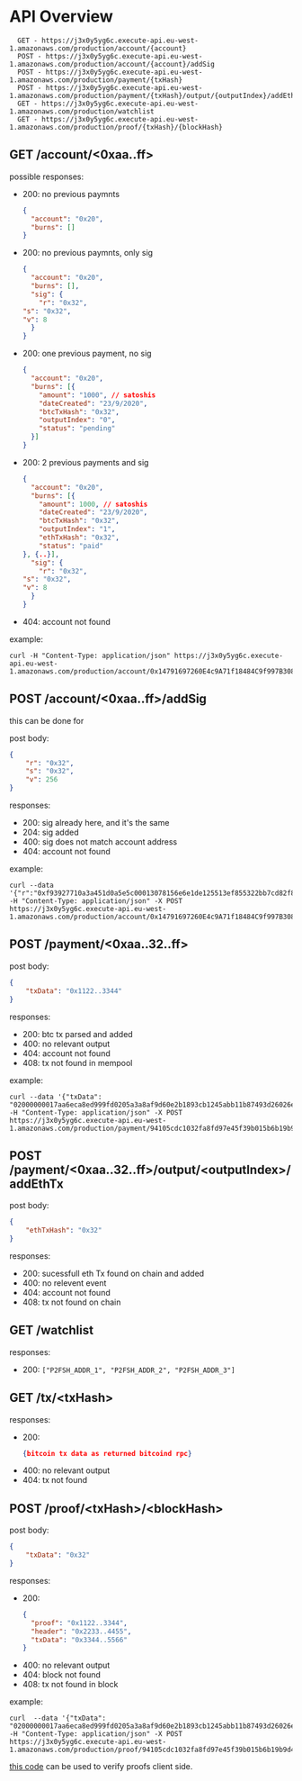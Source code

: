 # API Overview

```
  GET - https://j3x0y5yg6c.execute-api.eu-west-1.amazonaws.com/production/account/{account}
  POST - https://j3x0y5yg6c.execute-api.eu-west-1.amazonaws.com/production/account/{account}/addSig
  POST - https://j3x0y5yg6c.execute-api.eu-west-1.amazonaws.com/production/payment/{txHash}
  POST - https://j3x0y5yg6c.execute-api.eu-west-1.amazonaws.com/production/payment/{txHash}/output/{outputIndex}/addEthTx
  GET - https://j3x0y5yg6c.execute-api.eu-west-1.amazonaws.com/production/watchlist
  GET - https://j3x0y5yg6c.execute-api.eu-west-1.amazonaws.com/production/proof/{txHash}/{blockHash}
```

## GET /account/\<0xaa..ff\>
possible responses:
- 200: no previous paymnts
	```json
    {
      "account": "0x20",
      "burns": []
    }
	```
- 200: no previous paymnts, only sig
	```json
    {
      "account": "0x20",
      "burns": [],
      "sig": {
        "r": "0x32",
	"s": "0x32",
	"v": 8
      }
    }
	```
- 200: one previous payment, no sig
	```json
    {
      "account": "0x20",
      "burns": [{
		"amount": "1000", // satoshis
		"dateCreated": "23/9/2020",
		"btcTxHash": "0x32",
		"outputIndex": "0",
		"status": "pending"
	  }]
    }
	```
- 200: 2 previous payments and sig
	```json
    {
      "account": "0x20",
      "burns": [{
		"amount": 1000, // satoshis
		"dateCreated": "23/9/2020",
		"btcTxHash": "0x32",
		"outputIndex": "1",
		"ethTxHash": "0x32",
		"status": "paid"
	}, {..}],
      "sig": {
        "r": "0x32",
	"s": "0x32",
	"v": 8
      }
    }
	```
- 404: account not found

example:

```
curl -H "Content-Type: application/json" https://j3x0y5yg6c.execute-api.eu-west-1.amazonaws.com/production/account/0x14791697260E4c9A71f18484C9f997B308e59325
```

## POST /account/\<0xaa..ff\>/addSig

this can be done for 

post body:
```json
{
	"r": "0x32",
	"s": "0x32",
	"v": 256
}
```

responses:
- 200: sig already here, and it's the same
- 204: sig added
- 400: sig does not match account address
- 404: account not found

example:
```
curl --data '{"r":"0xf93927710a3a451d0a5e5c00013078156e6e1de125513ef855322bb7cd82f846","s":"0x4973d0cf7adc5809004833afc97f5eb98ab3ed5a8a5ad38b2d4e10e071b36faf","v":27}' -H "Content-Type: application/json" -X POST https://j3x0y5yg6c.execute-api.eu-west-1.amazonaws.com/production/account/0x14791697260E4c9A71f18484C9f997B308e59325/addSig
```

## POST /payment/\<0xaa..32..ff\>

post body:
```json
{
	"txData": "0x1122..3344"
}
```
responses:
- 200: btc tx parsed and added
- 400: no relevant output
- 404: account not found
- 408: tx not found in mempool

example:
```
curl --data '{"txData": "02000000017aa6eca8ed999fd0205a3a8af9d60e2b1893cb1245abb11b87493d26026e6b78000000006b483045022100ac3618fa1915b4139eca9898443de39058fe984e858cf837982824f25093439e022045c1d89f5fea34810a94c648c2c3dec191c9922e306d33cead7998e03828a6c40121035d143cdcd601d42523b5274601391de0ab0bc9a04e3d4303b2d2358eaff23caaffffffff021027000000000000196a1707ffff89ab6d3c799d35f5b17194ee7f07253856a67949c2ff1c00000000001976a91482ab5c363cef14a2b24fa09d9ab16c2ec2fdc9a388ac00000000"}' -H "Content-Type: application/json" -X POST https://j3x0y5yg6c.execute-api.eu-west-1.amazonaws.com/production/payment/94105cdc1032fa8fd97e45f39b015b6b19b9d47ccf9142c65ee5ae1ea3f32cb1
```

## POST /payment/\<0xaa..32..ff\>/output/\<outputIndex\>/addEthTx
post body:
```json
{
	"ethTxHash": "0x32"
}
```
responses:
- 200: sucessfull eth Tx found on chain and added
- 400: no relevent event
- 404: account not found
- 408: tx not found on chain

## GET /watchlist
responses:
- 200: `["P2FSH_ADDR_1", "P2FSH_ADDR_2", "P2FSH_ADDR_3"]`

## GET /tx/\<txHash\>
responses:
- 200:
	```json
	{bitcoin tx data as returned bitcoind rpc}
	```
- 400: no relevant output
- 404: tx not found

## POST /proof/\<txHash\>/\<blockHash\>
post body:
```json
{
	"txData": "0x32"
}
```

responses:
- 200:
	```json
	{
	  "proof": "0x1122..3344",
	  "header": "0x2233..4455",
	  "txData": "0x3344..5566"
	}
	```
- 400: no relevant output
- 404: block not found
- 408: tx not found in block

example:
```
curl  --data '{"txData": "02000000017aa6eca8ed999fd0205a3a8af9d60e2b1893cb1245abb11b87493d26026e6b78000000006b483045022100ac3618fa1915b4139eca9898443de39058fe984e858cf837982824f25093439e022045c1d89f5fea34810a94c648c2c3dec191c9922e306d33cead7998e03828a6c40121035d143cdcd601d42523b5274601391de0ab0bc9a04e3d4303b2d2358eaff23caaffffffff021027000000000000196a1707ffff89ab6d3c799d35f5b17194ee7f07253856a67949c2ff1c00000000001976a91482ab5c363cef14a2b24fa09d9ab16c2ec2fdc9a388ac00000000"}' -H "Content-Type: application/json" -X POST https://j3x0y5yg6c.execute-api.eu-west-1.amazonaws.com/production/proof/94105cdc1032fa8fd97e45f39b015b6b19b9d47ccf9142c65ee5ae1ea3f32cb1/0000000000000000000567381f8526bdd88cfd0abe62b09457f669b6ed8d519c
```

[this code](https://github.com/summa-tx/bitcoin-spv/tree/master/js) can be used to verify proofs client side.
